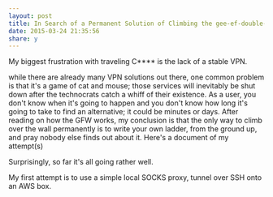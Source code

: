 ```yaml
---
layout: post
title: In Search of a Permanent Solution of Climbing the gee-ef-double-u (Part 1)
date: 2015-03-24 21:35:56
share: y
---
```


My biggest frustration with traveling C**** is the lack of a stable VPN.

while there are already many VPN solutions out there, one common problem is that it's a game of cat and mouse; those services will inevitably be shut down after the technocrats catch a whiff of their existence. As a user, you don't know when it's going to happen and you don't know how long it's going to take to find an alternative; it could be minutes or days. After reading on how the GFW works, my conclusion is that the only way to climb over the wall permanently is to write your own ladder, from the ground up, and pray nobody else finds out about it. Here's a document of my attempt(s)

Surprisingly, so far it's all going rather well.

My first attempt is to use a simple local SOCKS proxy, tunnel over SSH onto an AWS box.
